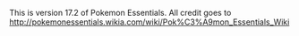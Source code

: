 This is version 17.2 of Pokemon Essentials. All credit goes to http://pokemonessentials.wikia.com/wiki/Pok%C3%A9mon_Essentials_Wiki
